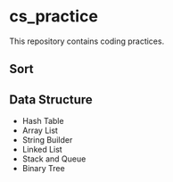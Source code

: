 # cs_practice
This repository contains coding practices.

## Sort

## Data Structure
- Hash Table
- Array List
- String Builder
- Linked List
- Stack and Queue
- Binary Tree

